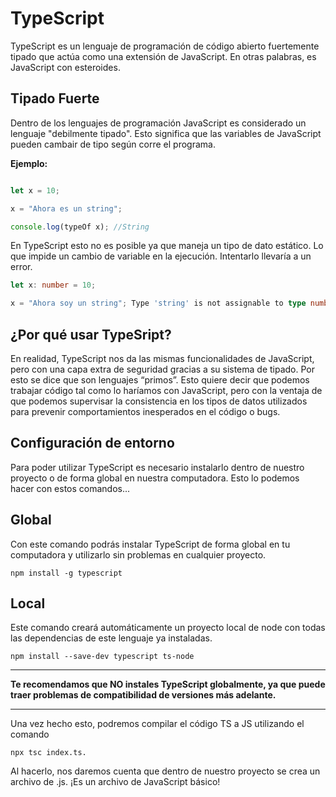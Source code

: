 # TypeScript

TypeScript es un lenguaje de programación de código abierto fuertemente tipado que actúa como una extensión de JavaScript. En otras palabras, es JavaScript con esteroides.

## Tipado Fuerte

Dentro de los lenguajes de programación JavaScript es considerado un lenguaje "debilmente tipado". Esto significa que las variables de JavaScript pueden cambair de tipo según corre el programa.

**Ejemplo:**

```js

let x = 10;

x = "Ahora es un string";

console.log(typeOf x); //String

```

En TypeScript esto no es posible ya que maneja un tipo de dato estático. Lo que impide un cambio de variable en la ejecución. Intentarlo llevaría a un error.

``` ts
let x: number = 10;

x = "Ahora soy un string"; Type 'string' is not assignable to type number.

```

## ¿Por qué usar TypeSript?

En realidad, TypeScript nos da las mismas funcionalidades de JavaScript, pero con una capa extra de seguridad gracias a su sistema de tipado. Por esto se dice que son lenguajes “primos”. Esto quiere decir que podemos trabajar código tal como lo haríamos con JavaScript, pero con la ventaja de que podemos supervisar la consistencia en los tipos de datos utilizados para prevenir comportamientos inesperados en el código o bugs.

## Configuración de entorno

Para poder utilizar TypeScript es necesario instalarlo dentro de nuestro proyecto o de forma global en nuestra computadora. Esto lo podemos hacer con estos comandos...

## Global

Con este comando podrás instalar TypeScript de forma global en tu computadora y utilizarlo sin problemas en cualquier proyecto.

```
npm install -g typescript
```

## Local

Este comando creará automáticamente un proyecto local de node con todas las dependencias de este lenguaje ya instaladas.

```
npm install --save-dev typescript ts-node
```

---

**Te recomendamos que NO instales TypeScript globalmente, ya que puede traer problemas de compatibilidad de versiones más adelante.**

---


Una vez hecho esto, podremos compilar el código TS a JS utilizando el comando 

```
npx tsc index.ts.
```

Al hacerlo, nos daremos cuenta que dentro de nuestro proyecto se crea un archivo de .js. ¡Es un archivo de JavaScript básico!